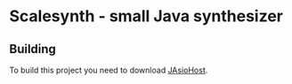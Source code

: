 # Scalesynth - small Java synthesizer

## Building

To build this project you need to download [JAsioHost](https://github.com/mhroth/jasiohost).
